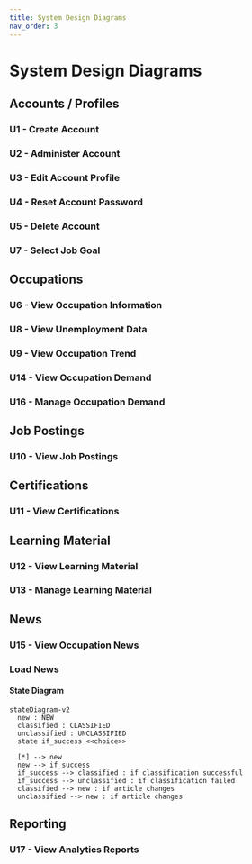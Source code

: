 ```yaml
---
title: System Design Diagrams
nav_order: 3
---
```


# System Design Diagrams

## Accounts / Profiles

### U1 - Create Account

### U2 - Administer Account

### U3 - Edit Account Profile

### U4 - Reset Account Password

### U5 - Delete Account

### U7 - Select Job Goal

## Occupations

### U6 - View Occupation Information

### U8 - View Unemployment Data

### U9 - View Occupation Trend

### U14 - View Occupation Demand

### U16 - Manage Occupation Demand

## Job Postings

### U10 - View Job Postings

## Certifications

### U11 - View Certifications

## Learning Material

### U12 - View Learning Material

### U13 - Manage Learning Material

## News

### U15 - View Occupation News

### Load News

#### State Diagram

```mermaid
stateDiagram-v2
  new : NEW
  classified : CLASSIFIED
  unclassified : UNCLASSIFIED
  state if_success <<choice>>

  [*] --> new
  new --> if_success
  if_success --> classified : if classification successful
  if_success --> unclassified : if classification failed
  classified --> new : if article changes
  unclassified --> new : if article changes  
```

## Reporting

### U17 - View Analytics Reports
